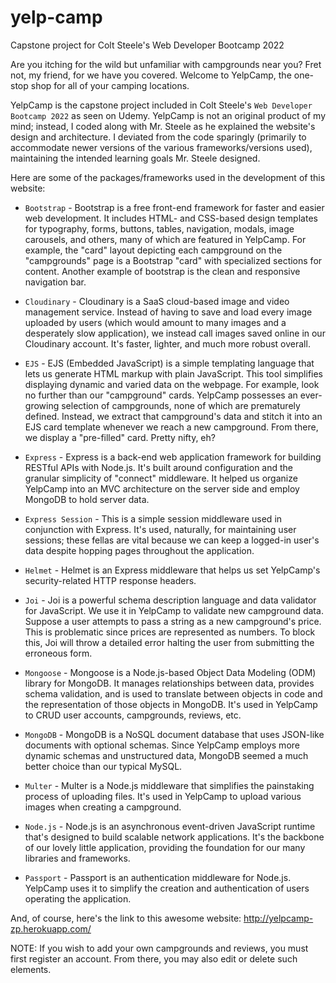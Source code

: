 # yelp-camp
Capstone project for Colt Steele's Web Developer Bootcamp 2022

Are you itching for the wild but unfamiliar with campgrounds near you?  Fret not, my friend, for we have you covered.  Welcome to YelpCamp, the one-stop shop for all of your camping locations.

YelpCamp is the capstone project included in Colt Steele's `Web Developer Bootcamp 2022` as seen on Udemy.  YelpCamp is not an original product of my mind; instead, I coded along with Mr. Steele as he explained the website's design and architecture.  I deviated from the code sparingly (primarily to accommodate newer versions of the various frameworks/versions used), maintaining the intended learning goals Mr. Steele designed.

Here are some of the packages/frameworks used in the development of this website:

* `Bootstrap` - Bootstrap is a free front-end framework for faster and easier web development.  It includes HTML- and CSS-based design templates for typography, forms, buttons, tables, navigation, modals, image carousels, and others, many of which are featured in YelpCamp.  For example, the "card" layout depicting each campground on the "campgrounds" page is a Bootstrap "card" with specialized sections for content.  Another example of bootstrap is the clean and responsive navigation bar.

* `Cloudinary` -  Cloudinary is a SaaS cloud-based image and video management service.  Instead of having to save and load every image uploaded by users (which would amount to many images and a desperately slow application), we instead call images saved online in our Cloudinary account.  It's faster, lighter, and much more robust overall.

* `EJS` - EJS (Embedded JavaScript) is a simple templating language that lets us generate HTML markup with plain JavaScript.  This tool simplifies displaying dynamic and varied data on the webpage.  For example, look no further than our "campground" cards.  YelpCamp possesses an ever-growing selection of campgrounds, none of which are prematurely defined.  Instead, we extract that campground's data and stitch it into an EJS card template whenever we reach a new campground.  From there, we display a "pre-filled" card.  Pretty nifty, eh?

* `Express` - Express is a back-end web application framework for building RESTful APIs with Node.js.  It's built around configuration and the granular simplicity of "connect" middleware.  It helped us organize YelpCamp into an MVC architecture on the server side and employ MongoDB to hold server data.

* `Express Session` - This is a simple session middleware used in conjunction with Express.  It's used, naturally, for maintaining user sessions; these fellas are vital because we can keep a logged-in user's data despite hopping pages throughout the application.

* `Helmet` - Helmet is an Express middleware that helps us set YelpCamp's security-related HTTP response headers.

* `Joi` - Joi is a powerful schema description language and data validator for JavaScript.  We use it in YelpCamp to validate new campground data.  Suppose a user attempts to pass a string as a new campground's price.  This is problematic since prices are represented as numbers.  To block this, Joi will throw a detailed error halting the user from submitting the erroneous form.

* `Mongoose` - Mongoose is a Node.js-based Object Data Modeling (ODM) library for MongoDB.  It manages relationships between data, provides schema validation, and is used to translate between objects in code and the representation of those objects in MongoDB.  It's used in YelpCamp to CRUD user accounts, campgrounds, reviews, etc.

* `MongoDB` - MongoDB is a NoSQL document database that uses JSON-like documents with optional schemas.  Since YelpCamp employs more dynamic schemas and unstructured data, MongoDB seemed a much better choice than our typical MySQL.

* `Multer` - Multer is a Node.js middleware that simplifies the painstaking process of uploading files.  It's used in YelpCamp to upload various images when creating a campground.

* `Node.js` - Node.js is an asynchronous event-driven JavaScript runtime that's designed to build scalable network applications.  It's the backbone of our lovely little application, providing the foundation for our many libraries and frameworks.

* `Passport` - Passport is an authentication middleware for Node.js.  YelpCamp uses it to simplify the creation and authentication of users operating the application.

And, of course, here's the link to this awesome website: http://yelpcamp-zp.herokuapp.com/

NOTE: If you wish to add your own campgrounds and reviews, you must first register an account.  From there, you may also edit or delete such elements.
